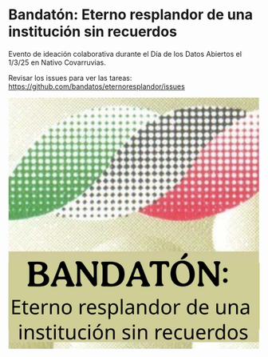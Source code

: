 # Bandatón: Eterno resplandor de una institución sin recuerdos

Evento de ideación colaborativa durante el Día de los Datos Abiertos el 1/3/25 en Nativo Covarruvias.

Revisar los issues para ver las tareas: https://github.com/bandatos/eternoresplandor/issues

![bandaton.jpg](bandaton.jpg)
